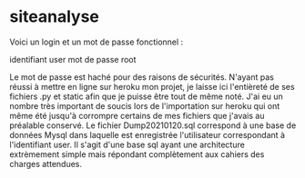 # siteanalyse

Voici un login et un mot de passe fonctionnel :

identifiant user
mot de passe root 

Le mot de passe est haché pour des raisons de sécurités. N'ayant pas réussi à mettre en ligne sur heroku mon projet, je laisse ici l'entièreté de ses fichiers .py et static afin que je puisse être tout de même noté. J'ai eu un nombre très important de soucis lors de l'importation sur heroku qui ont même été jusqu'à corrompre certains de mes fichiers que j'avais au préalable conservé. 
Le fichier Dump20210120.sql correspond à une base de données Mysql dans laquelle est enregistrée l'utilisateur correspondant à l'identifiant user. Il s'agit d'une base sql ayant une architecture extrèmement simple mais répondant complètement aux cahiers des charges attendues.

